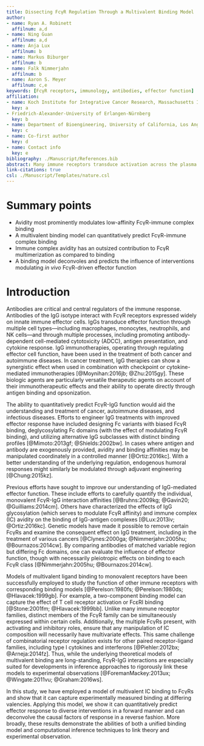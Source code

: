 ```yaml
---
title: Dissecting FcγR Regulation Through a Multivalent Binding Model
author:
- name: Ryan A. Robinett
  affilnum: a,d
- name: Ning Guan
  affilnum: a,d
- name: Anja Lux
  affilnum: b
- name: Markus Biburger
  affilnum: b
- name: Falk Nimmerjahn
  affilnum: b
- name: Aaron S. Meyer
  affilnum: c,e
keywords: [FcγR receptors, immunology, antibodies, effector function]
affiliation:
- name: Koch Institute for Integrative Cancer Research, Massachusetts Institute of Technology, Cambridge, MA
  key: a
- Friedrich-Alexander-University of Erlangen-Nürnberg
  key: b
- name: Department of Bioengineering, University of California, Los Angeles
  key: c
- name: Co-first author
  key: d
- name: Contact info
  key: e
bibliography: ./Manuscript/References.bib
abstract: Many immune receptors transduce activation across the plasma membrane through their clustering. With Fcγ receptors, this clustering is driven by binding to antibodies of differing affinity that are in turn bound to multivalent antigen. As a consequence of this activation mechanism, accounting for and rationally manipulating IgG effector function is complicated by, among other factors, differing affinities between FcγR species and changes in the valency of antigen binding. In this study, we show that a model of multivalent receptor-ligand binding can effectively account for the contribution of IgG-FcγR affinity and immune complex valency. This model in turn enables us to make specific predictions about the effect of immune complexes of defined composition. In total, these results enable both rational immune complex design for a desired IgG effector function and the deconvolution of effector function by immune complexes.
link-citations: true
csl: ./Manuscript/Templates/nature.csl
---
```


# Summary points

- Avidity most prominently modulates low-affinity FcγR-immune complex binding
- A multivalent binding model can quantitatively predict FcγR-immune complex binding
- Immune complex avidity has an outsized contribution to FcγR multimerization as compared to binding
- A binding model deconvoles and predicts the influence of interventions modulating *in vivo* FcγR-driven effector function

# Introduction

Antibodies are critical and central regulators of the immune response. Antibodies of the IgG isotype interact with FcγR receptors expressed widely on innate immune effector cells. IgGs transduce effector function through multiple cell types—including macrophages, monocytes, neutrophils, and NK cells—and through multiple processes, including promoting antibody-dependent cell-mediated cytotoxicity (ADCC), antigen presentation, and cytokine response. IgG immunotherapies, operating through regulating effector cell function, have been used in the treatment of both cancer and autoimmune diseases. In cancer treatment, IgG therapies can show a synergistic effect when used in combination with checkpoint or cytokine-mediated immunotherapies [@Moynihan:2016jb; @Zhu:2015gy]. These biologic agents are particularly versatile therapeutic agents on account of their immunotherapeutic effects and their ability to operate directly through antigen binding and opsonization.

The ability to quantitatively predict FcγR-IgG function would aid the understanding and treatment of cancer, autoimmune diseases, and infectious diseases. Efforts to engineer IgG treatments with improved effector response have included designing Fc variants with biased FcγR binding, deglycosylating Fc domains (with the effect of modulating FcγR binding), and utilizing alternative IgG subclasses with distinct binding profiles [@Mimoto:2013gf; @Shields:2002bw]. In cases where antigen and antibody are exogenously provided, avidity and binding affinities may be manipulated coordinately in a controlled manner [@Ortiz:2016kc]. With a better understanding of the underlying regulation, endogenous humoral responses might similarly be modulated through adjuvant engineering [@Chung:2015kz].

Previous efforts have sought to improve our understanding of IgG-mediated effector function. These include efforts to carefully quantify the individual, monovalent FcγR-IgG interaction affinities [@Bruhns:2009kg; @Gavin20; @Guilliams:2014cm]. Others have characterized the effects of IgG glycosylation (which serves to modulate FcγR affinity) and immune complex (IC) avidity on the binding of IgG-antigen complexes [@Lux:2013iv; @Ortiz:2016kc]. Genetic models have made it possible to remove certain FcγRs and examine the consequent effect on IgG treatment, including in the treatment of various cancers [@Clynes:2000ga; @Nimmerjahn:2005hu; @Bournazos:2014cw]. By comparing antibodies of matched variable region but differing Fc domains, one can evaluate the influence of effector function, though with necessarily pleiotropic effects on binding to each FcγR class [@Nimmerjahn:2005hu; @Bournazos:2014cw].

Models of multivalent ligand binding to monovalent receptors have been successfully employed to study the function of other immune receptors with corresponding binding models [@Perelson:1980fs; @Perelson:1980ds; @Hlavacek:1999gb]. For example, a two-component binding model can capture the effect of T cell receptor activation or FcεRI binding [@Stone:2001fm; @Hlavacek:1999bb]. Unlike many immune receptor families, distinct members of the FcγR family can be simultaneously expressed within certain cells. Additionally, the multiple FcγRs present, with activating and inhibitory roles, ensure that any manipulation of IC composition will necessarily have multivariate effects. This same challenge of combinatorial receptor regulation exists for other paired receptor-ligand families, including type I cytokines and interferons [@Piehler:2012bx; @Arneja:2014fz]. Thus, while the underlying theoretical models of multivalent binding are long-standing, FcγR-IgG interactions are especially suited for developments in inference approaches to rigorously link these models to experimental observations [@ForemanMackey:2013ux; @Wingate:2011vu; @Graham:2016ws].

In this study, we have employed a model of multivalent IC binding to FcγRs and show that it can capture experimentally measured binding at differing valencies. Applying this model, we show it can quantitatively predict effector response to diverse interventions in a forward manner and can deconvolve the causal factors of response in a reverse fashion. More broadly, these results demonstrate the abilities of both a unified binding model and computational inference techniques to link theory and experimental observation.
